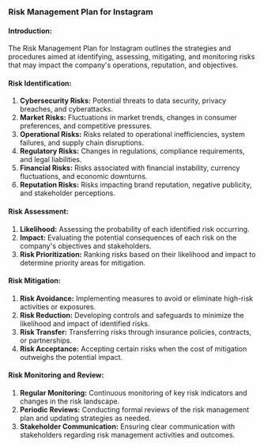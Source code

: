 ### Risk Management Plan for Instagram

#### Introduction:

The Risk Management Plan for Instagram outlines the strategies and procedures aimed at identifying, assessing, mitigating, and monitoring risks that may impact the company's operations, reputation, and objectives.

#### Risk Identification:

1. **Cybersecurity Risks:** Potential threats to data security, privacy breaches, and cyberattacks.
2. **Market Risks:** Fluctuations in market trends, changes in consumer preferences, and competitive pressures.
3. **Operational Risks:** Risks related to operational inefficiencies, system failures, and supply chain disruptions.
4. **Regulatory Risks:** Changes in regulations, compliance requirements, and legal liabilities.
5. **Financial Risks:** Risks associated with financial instability, currency fluctuations, and economic downturns.
6. **Reputation Risks:** Risks impacting brand reputation, negative publicity, and stakeholder perceptions.

#### Risk Assessment:

1. **Likelihood:** Assessing the probability of each identified risk occurring.
2. **Impact:** Evaluating the potential consequences of each risk on the company's objectives and stakeholders.
3. **Risk Prioritization:** Ranking risks based on their likelihood and impact to determine priority areas for mitigation.

#### Risk Mitigation:

1. **Risk Avoidance:** Implementing measures to avoid or eliminate high-risk activities or exposures.
2. **Risk Reduction:** Developing controls and safeguards to minimize the likelihood and impact of identified risks.
3. **Risk Transfer:** Transferring risks through insurance policies, contracts, or partnerships.
4. **Risk Acceptance:** Accepting certain risks when the cost of mitigation outweighs the potential impact.

#### Risk Monitoring and Review:

1. **Regular Monitoring:** Continuous monitoring of key risk indicators and changes in the risk landscape.
2. **Periodic Reviews:** Conducting formal reviews of the risk management plan and updating strategies as needed.
3. **Stakeholder Communication:** Ensuring clear communication with stakeholders regarding risk management activities and outcomes.
